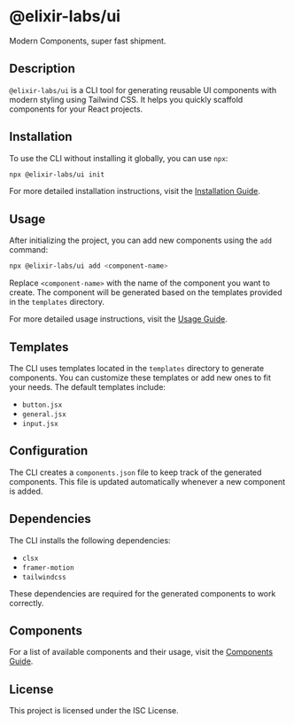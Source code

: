 # @elixir-labs/ui

Modern Components, super fast shipment.

## Description

`@elixir-labs/ui` is a CLI tool for generating reusable UI components with modern styling using Tailwind CSS. It helps you quickly scaffold components for your React projects.

## Installation

To use the CLI without installing it globally, you can use `npx`:

```sh
npx @elixir-labs/ui init
```

For more detailed installation instructions, visit the [Installation Guide](https://elixir-ui.vercel.app/docs/installation).

## Usage

After initializing the project, you can add new components using the `add` command:

```sh
npx @elixir-labs/ui add <component-name>
```

Replace `<component-name>` with the name of the component you want to create. The component will be generated based on the templates provided in the `templates` directory.

For more detailed usage instructions, visit the [Usage Guide](https://elixir-ui.vercel.app/docs/introduction).

## Templates

The CLI uses templates located in the `templates` directory to generate components. You can customize these templates or add new ones to fit your needs. The default templates include:

- `button.jsx`
- `general.jsx`
- `input.jsx`

## Configuration

The CLI creates a `components.json` file to keep track of the generated components. This file is updated automatically whenever a new component is added.

## Dependencies

The CLI installs the following dependencies:

- `clsx`
- `framer-motion`
- `tailwindcss`

These dependencies are required for the generated components to work correctly.

## Components

For a list of available components and their usage, visit the [Components Guide](https://elixir-ui.vercel.app/docs/components).

## License

This project is licensed under the ISC License.
